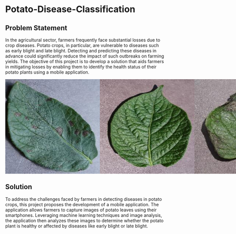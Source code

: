 # Potato-Disease-Classification

## Problem Statement
In the agricultural sector, farmers frequently face substantial losses due to crop diseases. Potato crops, in particular, are vulnerable to diseases such as early blight and late blight. Detecting and predicting these diseases in advance could significantly reduce the impact of such outbreaks on farming yields. The objective of this project is to develop a solution that aids farmers in mitigating losses by enabling them to identify the health status of their potato plants using a mobile application.

<!DOCTYPE html>
<html>
<head>
</head>
<body>
    <div style="display: flex; justify-content: space-between; align-items: center;">
        <img src="https://github.com/vashisht099/Potato-Disease-Classification/blob/main/images/00d8f10f-5038-4e0f-bb58-0b885ddc0cc5___RS_Early.B%208722.JPG" alt="Image 1" style="width: 300px; height: 300px;">
        <img src="https://github.com/vashisht099/Potato-Disease-Classification/blob/main/images/00fc2ee5-729f-4757-8aeb-65c3355874f2___RS_HL%201864.JPG" alt="Image 2" style="width: 300px; height: 300px;">
        <img src="https://github.com/vashisht099/Potato-Disease-Classification/blob/main/images/0c83302d-4233-4e98-8ecf-755a970495bb___RS_LB%204904.JPG" alt="Image 3" style="width: 300px; height: 300px;">
    </div>
</body>
</html>




## Solution

To address the challenges faced by farmers in detecting diseases in potato crops, this project proposes the development of a mobile application. The application allows farmers to capture images of potato leaves using their smartphones. Leveraging machine learning techniques and image analysis, the application then analyzes these images to determine whether the potato plant is healthy or affected by diseases like early blight or late blight.
